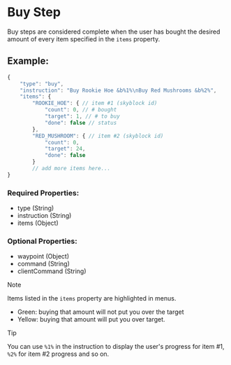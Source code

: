 # Buy Step
Buy steps are considered complete when the user has bought the desired amount of every item specified in the ``items`` property.

## Example:
```js
{
    "type": "buy",
    "instruction": "Buy Rookie Hoe &b%1%\nBuy Red Mushrooms &b%2%",
    "items": {
        "ROOKIE_HOE": { // item #1 (skyblock id)
            "count": 0, // # bought
            "target": 1, // # to buy
            "done": false // status
        },
        "RED_MUSHROOM": { // item #2 (skyblock id)
            "count": 0,
            "target": 24,
            "done": false
        }
        // add more items here...
}
```
### Required Properties:
- type (String)
- instruction (String)
- items (Object)

### Optional Properties:
- waypoint (Object)
- command (String)
- clientCommand (String)

> [!NOTE]
> Items listed in the ``items`` property are highlighted in menus.
> - Green: buying that amount will not put you over the target
> - Yellow: buying that amount will put you over target.

> [!TIP]
> You can use ``%1%`` in the instruction to display the user's progress for item #1, ``%2%`` for item #2 progress and so on.
